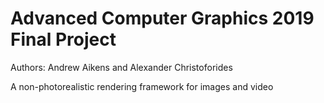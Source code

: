 # Advanced Computer Graphics 2019 Final Project

Authors: Andrew Aikens and Alexander Christoforides

A non-photorealistic rendering framework for images and video